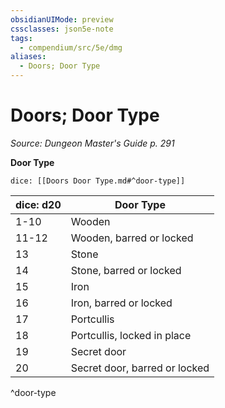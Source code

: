 ```yaml
---
obsidianUIMode: preview
cssclasses: json5e-note
tags:
  - compendium/src/5e/dmg
aliases:
  - Doors; Door Type
---
```

# Doors; Door Type
*Source: Dungeon Master's Guide p. 291* 

**Door Type**

`dice: [[Doors Door Type.md#^door-type]]`

| dice: d20 | Door Type |
|-----------|-----------|
| 1-10 | Wooden |
| 11-12 | Wooden, barred or locked |
| 13 | Stone |
| 14 | Stone, barred or locked |
| 15 | Iron |
| 16 | Iron, barred or locked |
| 17 | Portcullis |
| 18 | Portcullis, locked in place |
| 19 | Secret door |
| 20 | Secret door, barred or locked |
^door-type
